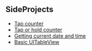 SideProjects
--------------

* [Tap counter](https://github.com/rocooshiang/LearningSwiftRecord/tree/ModifyBranch/SideProjects/docs/TapCounter)
* [Tap or hold counter](https://github.com/rocooshiang/LearningSwiftRecord/tree/ModifyBranch/SideProjects/docs/GestureRecognizer)
* [Getting current date and time](https://github.com/rocooshiang/LearningSwiftRecord/tree/ModifyBranch/SideProjects/docs/CurrentTime)
* [Basic UITableView](https://github.com/rocooshiang/LearningSwiftRecord/tree/ModifyBranch/SideProjects/docs/BasicTableView)

